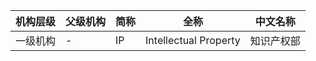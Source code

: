 |	机构层级	|	父级机构	|	简称	|	全称	|	中文名称	|
|---------|---------|------|------|--------|
|	一级机构	|	-	|	IP	|	Intellectual Property	|	知识产权部	|